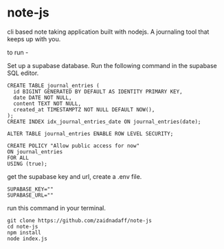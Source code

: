 # note-js

cli based note taking application built with nodejs.
A journaling tool that keeps up with you.

to run -

Set up a supabase database. Run the following command in the supabase SQL editor.

```
CREATE TABLE journal_entries (
  id BIGINT GENERATED BY DEFAULT AS IDENTITY PRIMARY KEY,
  date DATE NOT NULL,
  content TEXT NOT NULL,
  created_at TIMESTAMPTZ NOT NULL DEFAULT NOW(),
);
CREATE INDEX idx_journal_entries_date ON journal_entries(date);

ALTER TABLE journal_entries ENABLE ROW LEVEL SECURITY;

CREATE POLICY "Allow public access for now"
ON journal_entries
FOR ALL
USING (true);

```

get the supabase key and url, create a .env file.

```
SUPABASE_KEY=""
SUPABASE_URL=""
```

run this command in your terminal.

```
git clone https://github.com/zaidnadaff/note-js
cd note-js
npm install
node index.js

```
